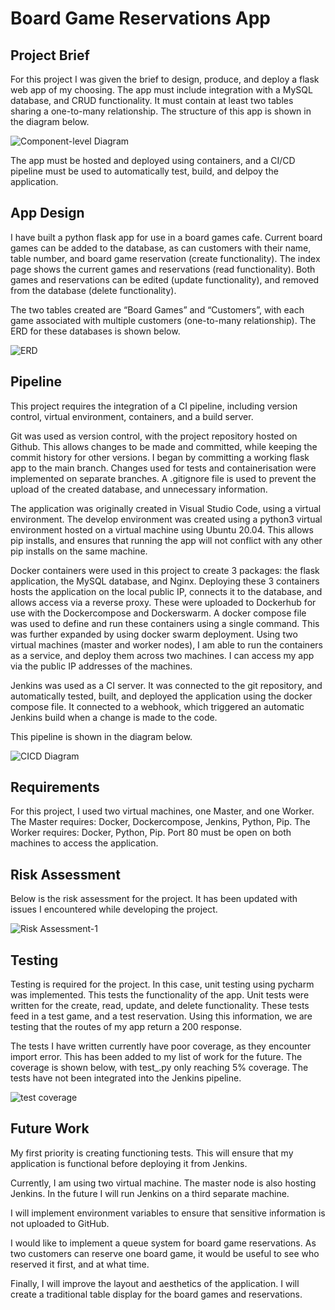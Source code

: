 # Board Game Reservations App

## Project Brief

For this project I was given the brief to design, produce, and deploy a flask web app of my choosing. The app must include integration with a MySQL database, and CRUD functionality. It must contain at least two tables sharing a one-to-many relationship. The structure of this app is shown in the diagram below.

![Component-level Diagram](https://user-images.githubusercontent.com/111743157/198574205-273effbf-f633-463f-912d-6e30fbaa0e97.jpg)

The app must be hosted and deployed using containers, and a CI/CD pipeline must be used to automatically test, build, and delpoy the application. 

## App Design

I have built a python flask app for use in a board games cafe. Current board games can be added to the database, as can customers with their name, table number, and board game reservation (create functionality). The index page shows the current games and reservations (read functionality). Both games and reservations can be edited (update functionality), and removed from the database (delete functionality).

The two tables created are “Board Games” and “Customers”, with each game associated with multiple customers (one-to-many relationship). The ERD for these databases is shown below.

![ERD](https://user-images.githubusercontent.com/111743157/198567114-1e20b2eb-1a0e-4f41-be14-f1492af27c17.jpg)

## Pipeline

This project requires the integration of a CI pipeline, including version control, virtual environment, containers, and a build server.

Git was used as version control, with the project repository hosted on Github. This allows changes to be made and committed, while keeping the commit history for other versions. I began by committing a working flask app to the main branch. Changes used for tests and containerisation were implemented on separate branches. A .gitignore file is used to prevent the upload of the created database, and unnecessary information.

The application was originally created in Visual Studio Code, using a virtual environment. The develop environment was created using a python3 virtual environment hosted on a virtual machine using Ubuntu 20.04. This allows pip installs, and ensures that running the app will not conflict with any other pip installs on the same machine.

Docker containers were used in this project to create 3 packages: the flask application, the MySQL database, and Nginx. Deploying these 3 containers hosts the application on the local public IP, connects it to the database, and allows access via a reverse proxy. These were uploaded to Dockerhub for use with the Dockercompose and Dockerswarm. A docker compose file was used to define and run these containers using a single command. This was further expanded by using docker swarm deployment. Using two virtual machines (master and worker nodes), I am able to run the containers as a service, and deploy them across two machines. I can access my app via the public IP addresses of the machines.

Jenkins was used as a CI server. It was connected to the git repository, and automatically tested, built, and deployed the application using the docker compose file. It connected to a webhook, which triggered an automatic Jenkins build when a change is made to the code.

This pipeline is shown in the diagram below.

![CICD Diagram](https://user-images.githubusercontent.com/111743157/198567069-f30ce1d7-b904-4b70-817d-2c51469f6cda.jpg)

## Requirements

For this project, I used two virtual machines, one Master, and one Worker. The Master requires: Docker, Dockercompose, Jenkins, Python, Pip. The Worker requires: Docker, Python, Pip. Port 80 must be open on both machines to access the application.

## Risk Assessment

Below is the risk assessment for the project. It has been updated with issues I encountered while developing the project.

![Risk Assessment-1](https://user-images.githubusercontent.com/111743157/198567132-b8cb6ad9-712d-40e2-90b5-1bd0486ca86a.png)

## Testing

Testing is required for the project. In this case, unit testing using pycharm was implemented. This tests the functionality of the app. Unit tests were written for the create, read, update, and delete functionality. These tests feed in a test game, and a test reservation. Using this information, we are testing that the routes of my app return a 200 response.

The tests I have written currently have poor coverage, as they encounter import error. This has been added to my list of work for the future. The coverage is shown below, with test_.py only reaching 5% coverage. The tests have not been integrated into the Jenkins pipeline.

![test coverage](https://user-images.githubusercontent.com/111743157/198889848-9f177e53-f7d2-4416-bec7-9b329158404b.png)


## Future Work

My first priority is creating functioning tests. This will ensure that my application is functional before deploying it from Jenkins.

Currently, I am using two virtual machine. The master node is also hosting Jenkins. In the future I will run Jenkins on a third separate machine.

I will implement environment variables to ensure that sensitive information is not uploaded to GitHub.

I would like to implement a queue system for board game reservations. As two customers can reserve one board game, it would be useful to see who reserved it first, and at what time.

Finally, I will improve the layout and aesthetics of the application. I will create a traditional table display for the board games and reservations.
